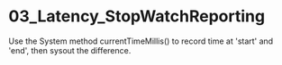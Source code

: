 # 03_Latency_StopWatchReporting


Use the System method currentTimeMillis() to record time at 'start' and 'end', then sysout the difference.
